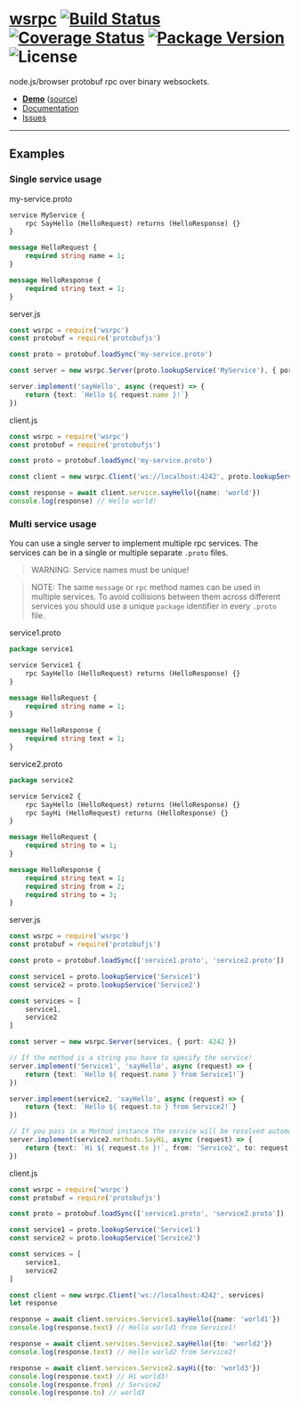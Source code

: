 
# [wsrpc](https://github.com/jnordberg/wsrpc) [![Build Status](https://img.shields.io/travis/jnordberg/wsrpc.svg?style=flat-square)](https://travis-ci.org/jnordberg/wsrpc) [![Coverage Status](https://img.shields.io/coveralls/jnordberg/wsrpc.svg?style=flat-square)](https://coveralls.io/github/jnordberg/wsrpc?branch=master) [![Package Version](https://img.shields.io/npm/v/wsrpc.svg?style=flat-square)](https://www.npmjs.com/package/wsrpc) ![License](https://img.shields.io/npm/l/wsrpc.svg?style=flat-square)

node.js/browser protobuf rpc over binary websockets.

* **[Demo](https://johan-nordberg.com/wspainter)** ([source](https://github.com/jnordberg/wsrpc/tree/master/examples/painter))
* [Documentation](https://jnordberg.github.io/wsrpc/)
* [Issues](https://github.com/jnordberg/wsrpc/issues)

---

## Examples

### Single service usage

my-service.proto
```protobuf
service MyService {
    rpc SayHello (HelloRequest) returns (HelloResponse) {}
}

message HelloRequest {
    required string name = 1;
}

message HelloResponse {
    required string text = 1;
}
```

server.js
```typescript
const wsrpc = require('wsrpc')
const protobuf = require('protobufjs')

const proto = protobuf.loadSync('my-service.proto')

const server = new wsrpc.Server(proto.lookupService('MyService'), { port: 4242 })

server.implement('sayHello', async (request) => {
    return {text: `Hello ${ request.name }!`}
})
```

client.js
```typescript
const wsrpc = require('wsrpc')
const protobuf = require('protobufjs')

const proto = protobuf.loadSync('my-service.proto')

const client = new wsrpc.Client('ws://localhost:4242', proto.lookupService('MyService'))

const response = await client.service.sayHello({name: 'world'})
console.log(response) // Hello world!
```

### Multi service usage

You can use a single server to implement multiple rpc services.
The services can be in a single or multiple separate `.proto` files.

> WARNING: Service names must be unique!

> NOTE: The same `message` or `rpc` method names can be used in multiple services.
> To avoid collisions between them across different services you should use a unique `package` identifier in every `.proto` file.  


service1.proto
```protobuf
package service1

service Service1 {
    rpc SayHello (HelloRequest) returns (HelloResponse) {}
}

message HelloRequest {
    required string name = 1;
}

message HelloResponse {
    required string text = 1;
}
```

service2.proto
```protobuf
package service2

service Service2 {
    rpc SayHello (HelloRequest) returns (HelloResponse) {}
    rpc SayHi (HelloRequest) returns (HelloResponse) {}
}

message HelloRequest {
    required string to = 1;
}

message HelloResponse {
    required string text = 1;
    required string from = 2;
    required string to = 3;
}
```

server.js
```typescript
const wsrpc = require('wsrpc')
const protobuf = require('protobufjs')

const proto = protobuf.loadSync(['service1.proto', 'service2.proto'])

const service1 = proto.lookupService('Service1')
const service2 = proto.lookupService('Service2')

const services = [
    service1,
    service2
]

const server = new wsrpc.Server(services, { port: 4242 })

// If the method is a string you have to specify the service!
server.implement('Service1', 'sayHello', async (request) => {
    return {text: `Hello ${ request.name } from Service1!`}
})

server.implement(service2, 'sayHello', async (request) => {
    return {text: `Hello ${ request.to } from Service2!`}
})

// If you pass in a Method instance the service will be resolved automatically
server.implement(service2.methods.SayHi, async (request) => {
    return {text: `Hi ${ request.to }!`, from: 'Service2', to: request.name}
})
```

client.js
```typescript
const wsrpc = require('wsrpc')
const protobuf = require('protobufjs')

const proto = protobuf.loadSync(['service1.proto', 'service2.proto'])

const service1 = proto.lookupService('Service1')
const service2 = proto.lookupService('Service2')

const services = [
    service1,
    service2
]

const client = new wsrpc.Client('ws://localhost:4242', services)
let response

response = await client.services.Service1.sayHello({name: 'world1'})
console.log(response.text) // Hello world1 from Service1!

response = await client.services.Service2.sayHello({to: 'world2'})
console.log(response.text) // Hello world2 from Service2!

response = await client.services.Service2.sayHi({to: 'world3'})
console.log(response.text) // Hi world3!
console.log(response.from) // Service2
console.log(response.to) // world3
```
